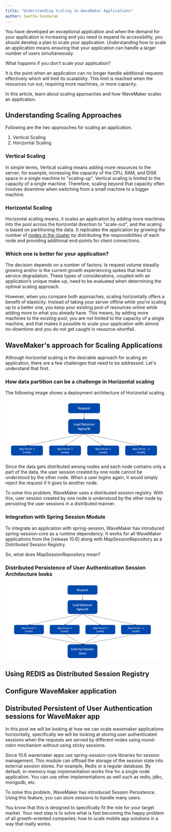 ```yaml
---
title: "Understanding Scaling in WaveMaker Applications"
author: Swetha Kundaram
---
```


You have developed an exceptional application and when the demand for your application is increasing and you need to expand its accessibility, you should develop a plan to scale your application. Understanding how to scale an application means ensuring that your application can handle a larger number of users simultaneously.

What happens if you don't scale your application?

It is the point when an application can no longer handle additional requests effectively which will limit its scalability. This limit is reached when the resources run out, requiring more machines, or more capacity.

In this article, learn about scaling approaches and how WaveMaker scales an application.

<!-- truncate -->

## Understanding Scaling Approaches

Following are the two approaches for scaling an application.

1. Vertical Scaling
2. Horizontal Scaling


### Vertical Scaling

In simple terms, Vertical scaling means adding more resources to the server; for example, increasing the capacity of the CPU, RAM, and DISK space in a single machine to "scaling-up". Vertical scaling is limited to the capacity of a single machine. Therefore, scaling beyond that capacity often involves downtime when switching from a small machine to a bigger machine.

### Horizontal Scaling

Horizontal scaling means, it scales an application by adding more machines into the pool across the horizontal direction to "scale-out", and the scaling is based on partitioning the data. It replicates the application by growing the number of [nodes in the cluster](https://www.onixnet.com/insights/kubernetes-101-what-are-nodes-and-clusters#:~:text=Every%20cluster%20has%20one%20master,to%20be%20a%20single%20system.) by distributing the responsibilities of each node and providing additional end-points for client connections. 

### Which one is better for your application?

The decision depends on a number of factors. Is request volume steadily growing and/or is the current growth experiencing spikes that lead to service degradation. These types of considerations, coupled with an application’s unique make-up, need to be evaluated when determining the optimal scaling approach.

However, when you compare both approaches, scaling horizontally offers a benefit of elasticity. Instead of taking your server offline while you’re scaling up to a better one, you keep your existing pool of resources online while adding more to what you already have. This means, by adding more machines to the existing pool, you are not limited to the capacity of a single machine, and that makes it possible to scale your application with almost no-downtime and you do not get caught in resource-shortfall.

## WaveMaker's approach for Scaling Applications

Although horizontal scaling is the desirable approach for scaling an application, there are a few challenges that need to be addressed. Let's understand that first.

### How data partition can be a challenge in Horizontal scaling

The following image shows a deployment architecture of Horizontal scaling.

![Horizontal Scaling Deployment Architecture](/learn/assets/horizontal-scaling.png)

Since the data gets distributed among nodes and each node contains only a part of the data, the user session created by one node cannot be understood by the other node. When a user logins again, it would simply reject the request if it goes to another node.

To solve this problem, WaveMaker uses a distributed session registry. With this, user session created by one node is understood by the other node by persisting the user sessions in a distributed manner.

### Integration with Spring Session Module

To integrate an application with spring-session, WaveMaker has introduced spring-session-core as a runtime dependency. It works for all WaveMaker applications from the [release 10.6] along with MapSessionRepository as a Distributed Session Registry.

So, what does MapSessionRepository mean?



### Distributed Persistence of User Authentication Session Architecture looks

![Distributed Persistence of User Authentication Session](/learn/assets/session-persistence.png)






## Using REDIS as Distributed Session Registry



## Configure WaveMaker application

## Distributed Persistent of User Authentication sessions for WaveMaker app

In this post we will be looking at how we can scale wavemaker applications horizontally, specifically we will be looking at storing user authenticated sessions when the requests are served by different nodes using round-robin mechanism without using sticky sessions.

Since 10.6 wavemaker apps use spring-session-core libraries for session management. This module can offload the storage of the session state into external session stores. For example, Redis or a regular database. By default, in-memory map implementation works fine for a single node application. You can use other implementations as well such as redis, jdbc, mongodb, etc.



To solve this problem, WaveMaker has introduced Session Persistence. Using this feature, you can store sessions to handle many users.

You know that this is designed to specifically fit the role for your target market. Your next step is to solve what is fast becoming the happy problem of all growth-oriented companies: how to scale mobile app solutions in a way that really works.
